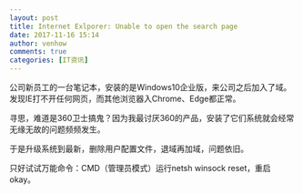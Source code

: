 ```yaml
---
layout: post
title: Internet Exlporer: Unable to open the search page
date: 2017-11-16 15:14
author: venhow
comments: true
categories: [IT资讯]
---
```

公司新员工的一台笔记本，安装的是Windows10企业版，来公司之后加入了域。发现IE打不开任何网页，而其他浏览器入Chrome、Edge都正常。

寻思，难道是360卫士搞鬼？因为我最讨厌360的产品，安装了它们系统就会经常无缘无故的问题频频发生。

于是升级系统到最新，删除用户配置文件，退域再加域，问题依旧。

只好试试万能命令：CMD（管理员模式）运行netsh winsock reset，重启okay。
